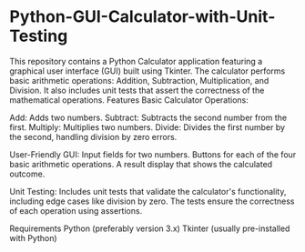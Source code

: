 # Python-GUI-Calculator-with-Unit-Testing
This repository contains a Python Calculator application featuring a graphical user interface (GUI) built using Tkinter. The calculator performs basic arithmetic operations: Addition, Subtraction, Multiplication, and Division. It also includes unit tests that assert the correctness of the mathematical operations.
Features
Basic Calculator Operations:

Add: Adds two numbers.
Subtract: Subtracts the second number from the first.
Multiply: Multiplies two numbers.
Divide: Divides the first number by the second, handling division by zero errors.

User-Friendly GUI:
Input fields for two numbers.
Buttons for each of the four basic arithmetic operations.
A result display that shows the calculated outcome.

Unit Testing:
Includes unit tests that validate the calculator's functionality, including edge cases like division by zero.
The tests ensure the correctness of each operation using assertions.

Requirements
Python (preferably version 3.x)
Tkinter (usually pre-installed with Python)

